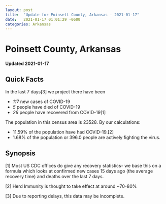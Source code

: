 ```yaml
---
layout: post
title:  "Update for Poinsett County, Arkansas - 2021-01-17"
date:   2021-01-17 01:01:29 -0600
categories: Arkansas
---
```


# Poinsett County, Arkansas
#### Updated 2021-01-17

## Quick Facts

In the last 7 days[3] we project there have been
- *117* new cases of COVID-19
- *5* people have died of COVID-19
- *26* people have recovered from COVID-19[1]

The population in this census area is 23528. By our calculations:
- 11.59% of the population have had COVID-19.[2]
- 1.68% of the population or 396.0 people are actively fighting the virus.

## Synopsis




[1] Most US CDC offices do give any recovery statistics- we base this on a formula which looks at confirmed new cases
15 days ago (the average recovery time) and deaths over the last 7 days.

[2] Herd Immunity is thought to take effect at around ~70-80%

[3] Due to reporting delays, this data may be incomplete.
 
    